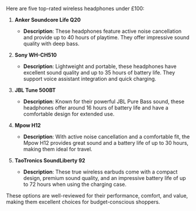 Here are five top-rated wireless headphones under £100:

1. **Anker Soundcore Life Q20**  
   - **Description**: These headphones feature active noise cancellation and provide up to 40 hours of playtime. They offer impressive sound quality with deep bass.

2. **Sony WH-CH510**  
   - **Description**: Lightweight and portable, these headphones have excellent sound quality and up to 35 hours of battery life. They support voice assistant integration and quick charging.

3. **JBL Tune 500BT**  
   - **Description**: Known for their powerful JBL Pure Bass sound, these headphones offer around 16 hours of battery life and have a comfortable design for extended use.

4. **Mpow H12**  
   - **Description**: With active noise cancellation and a comfortable fit, the Mpow H12 provides great sound and a battery life of up to 30 hours, making them ideal for travel.

5. **TaoTronics SoundLiberty 92**  
   - **Description**: These true wireless earbuds come with a compact design, premium sound quality, and an impressive battery life of up to 72 hours when using the charging case.

These options are well-reviewed for their performance, comfort, and value, making them excellent choices for budget-conscious shoppers.